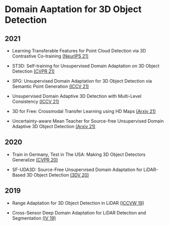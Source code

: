 # Domain Aaptation for 3D Object Detection

## 2021

- Learning Transferable Features for Point Cloud Detection via 3D Contrastive Co-training [(NeurIPS 21)](https://papers.nips.cc/paper/2021/file/b3b25a26a0828ea5d48d8f8aa0d6f9af-Paper.pdf)

- ST3D: Self-training for Unsupervised Domain Adaptation on 3D Object Detection [(CVPR 21)](https://openaccess.thecvf.com/content/CVPR2021/papers/Yang_ST3D_Self-Training_for_Unsupervised_Domain_Adaptation_on_3D_Object_Detection_CVPR_2021_paper.pdf)

- SPG: Unsupervised Domain Adaptation for 3D Object Detection via Semantic Point Generation [(ICCV 21)](https://openaccess.thecvf.com/content/ICCV2021/papers/Xu_SPG_Unsupervised_Domain_Adaptation_for_3D_Object_Detection_via_Semantic_ICCV_2021_paper.pdf)

- Unsupervised Domain Adaptive 3D Detection with Multi-Level Consistency [(ICCV 21)](https://openaccess.thecvf.com/content/ICCV2021/papers/Luo_Unsupervised_Domain_Adaptive_3D_Detection_With_Multi-Level_Consistency_ICCV_2021_paper.pdf)

- 3D for Free: Crossmodal Transfer Learning using HD Maps [(Arxiv 21)](https://arxiv.org/pdf/2008.10592.pdf)

- Uncertainty-aware Mean Teacher for Source-free Unsupervised Domain Adaptive 3D Object Detection [(Arxiv 21)](https://arxiv.org/pdf/2109.14651.pdf)

## 2020

- Train in Germany, Test in The USA: Making 3D Object Detectors Generalize [(CVPR 20)](https://openaccess.thecvf.com/content_CVPR_2020/papers/Wang_Train_in_Germany_Test_in_the_USA_Making_3D_Object_CVPR_2020_paper.pdf)

- SF-UDA3D: Source-Free Unsupervised Domain Adaptation for LiDAR-Based 3D Object Detection [(3DV 20)](https://arxiv.org/pdf/2010.08243.pdf)

## 2019

- Range Adaptation for 3D Object Detection in LiDAR [(ICCVW 19)](https://openaccess.thecvf.com/content_ICCVW_2019/papers/ADW/Wang_Range_Adaptation_for_3D_Object_Detection_in_LiDAR_ICCVW_2019_paper.pdf)

- Cross-Sensor Deep Domain Adaptation for LiDAR Detection and Segmentation [(IV 19)](https://ieeexplore.ieee.org/stamp/stamp.jsp?arnumber=8814047)